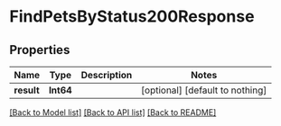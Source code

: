 # FindPetsByStatus200Response


## Properties
Name | Type | Description | Notes
------------ | ------------- | ------------- | -------------
**result** | **Int64** |  | [optional] [default to nothing]


[[Back to Model list]](../README.md#models) [[Back to API list]](../README.md#api-endpoints) [[Back to README]](../README.md)


